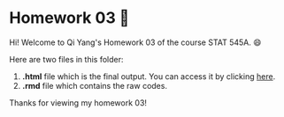 # Homework 03 :bookmark: 

Hi! Welcome to Qi Yang's Homework 03 of the course STAT 545A. :smile:

Here are two files in this folder:
1. **.html** file which is the final output. You can access it by clicking [here](https://github.com/STAT545-UBC-hw-2019-20/stat545-hw-qiyangqd/hw03/hw03.html).
2. **.rmd** file which contains the raw codes. 

Thanks for viewing my homework 03!


